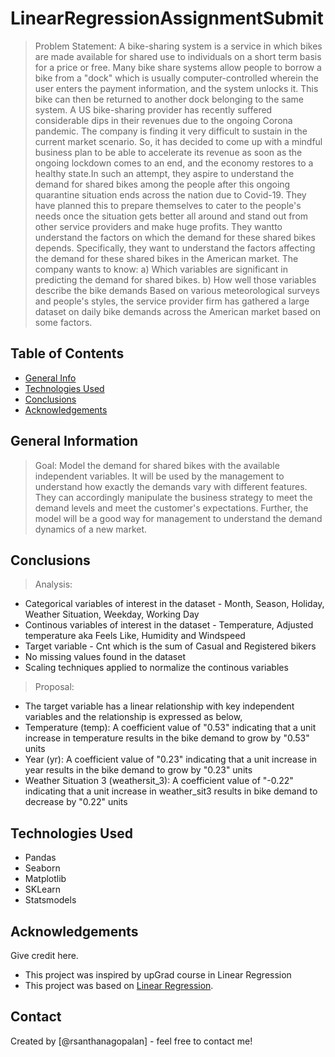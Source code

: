 # LinearRegressionAssignmentSubmit
> Problem Statement:
A bike-sharing system is a service in which bikes are made available for shared use to individuals on a short term basis for a price or free. Many bike share systems allow people to borrow a bike from a "dock" which is usually computer-controlled wherein the user enters the payment information, and the system unlocks it. This bike can then be returned to another dock belonging to the same system. A US bike-sharing provider has recently suffered considerable dips in their revenues due to the ongoing Corona pandemic. The company is finding it very difficult to sustain in the current market scenario. So, it has decided to come up with a mindful business plan to be able to accelerate its revenue as soon as the ongoing lockdown comes to an end, and the economy restores to a healthy state.In such an attempt, they aspire to understand the demand for shared bikes among the people after this ongoing quarantine situation ends across the nation due to Covid-19. They have planned this to prepare themselves to cater to the people's needs once the situation gets better all around and stand out from other service providers and make huge profits. They wantto understand the factors on which the demand for these shared bikes depends. Specifically, they want to understand the factors affecting the demand for these shared bikes in the American market. The company wants to know:
a) Which variables are significant in predicting the demand for shared bikes.
b) How well those variables describe the bike demands
Based on various meteorological surveys and people's styles, the service provider firm has gathered a large dataset on daily bike demands across the American market based on some factors. 

## Table of Contents
* [General Info](#general-information) 
* [Technologies Used](#technologies-used)
* [Conclusions](#conclusions)
* [Acknowledgements](#acknowledgements)


## General Information
> Goal: 
Model the demand for shared bikes with the available independent variables. It will be used by the management to understand how exactly the demands vary with different features. They can accordingly manipulate the business strategy to meet the demand levels and meet the customer's expectations. Further, the model will be a good way for management to understand the demand dynamics of a new market. 

## Conclusions
> Analysis: 
- Categorical variables of interest in the dataset - Month, Season, Holiday, Weather Situation, Weekday, Working Day
- Continous variables of interest in the dataset - Temperature, Adjusted temperature aka Feels Like, Humidity and Windspeed
- Target variable - Cnt which is the sum of Casual and Registered bikers
- No missing values found in the dataset
- Scaling techniques applied to normalize the continous variables
> Proposal: 
- The target variable has a linear relationship with key independent variables and the relationship is expressed as below,
- Temperature (temp): A coefficient value of "0.53" indicating that a unit increase in temperature results in the bike demand to grow by "0.53" units 
- Year (yr): A coefficient value of "0.23" indicating that a unit increase in year results in the bike demand to grow by "0.23" units 
- Weather Situation 3 (weathersit_3): A coefficient value of "-0.22" indicating that a unit increase in weather_sit3 results in bike demand to decrease by "0.22" units
 

## Technologies Used
- Pandas
- Seaborn
- Matplotlib
- SKLearn
- Statsmodels

<!-- As the libraries versions keep on changing, it is recommended to mention the version of library used in this project -->

## Acknowledgements
Give credit here.
- This project was inspired by upGrad course in Linear Regression
- This project was based on [Linear Regression](https://www.upgrad.com).


## Contact
Created by [@rsanthanagopalan] - feel free to contact me!


<!-- Optional -->
<!-- ## License -->
<!-- This project is open source and available under the [... License](). -->

<!-- You don't have to include all sections - just the one's relevant to your project -->

